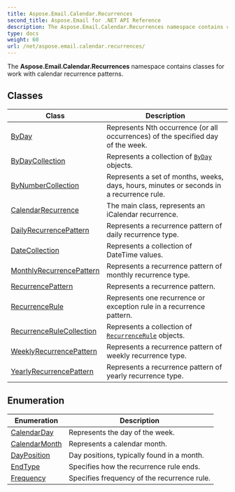 ```yaml
---
title: Aspose.Email.Calendar.Recurrences
second_title: Aspose.Email for .NET API Reference
description: The Aspose.Email.Calendar.Recurrences namespace contains classes for work with calendar recurrence patterns
type: docs
weight: 60
url: /net/aspose.email.calendar.recurrences/
---
```

The **Aspose.Email.Calendar.Recurrences** namespace contains classes for work with calendar recurrence patterns.

## Classes

| Class | Description |
| --- | --- |
| [ByDay](./byday/) | Represents Nth occurrence (or all occurrences) of the specified day of the week. |
| [ByDayCollection](./bydaycollection/) | Represents a collection of [`ByDay`](../aspose.email.calendar.recurrences/byday/) objects. |
| [ByNumberCollection](./bynumbercollection/) | Represents a set of months, weeks, days, hours, minutes or seconds in a recurrence rule. |
| [CalendarRecurrence](./calendarrecurrence/) | The main class, represents an iCalendar recurrence. |
| [DailyRecurrencePattern](./dailyrecurrencepattern/) | Represents a recurrence pattern of daily recurrence type. |
| [DateCollection](./datecollection/) | Represents a collection of DateTime values. |
| [MonthlyRecurrencePattern](./monthlyrecurrencepattern/) | Represents a recurrence pattern of monthly recurrence type. |
| [RecurrencePattern](./recurrencepattern/) | Represents a recurrence pattern. |
| [RecurrenceRule](./recurrencerule/) | Represents one recurrence or exception rule in a recurrence pattern. |
| [RecurrenceRuleCollection](./recurrencerulecollection/) | Represents a collection of [`RecurrenceRule`](../aspose.email.calendar.recurrences/recurrencerule/) objects. |
| [WeeklyRecurrencePattern](./weeklyrecurrencepattern/) | Represents a recurrence pattern of weekly recurrence type. |
| [YearlyRecurrencePattern](./yearlyrecurrencepattern/) | Represents a recurrence pattern of yearly recurrence type. |
## Enumeration

| Enumeration | Description |
| --- | --- |
| [CalendarDay](./calendarday/) | Represents the day of the week. |
| [CalendarMonth](./calendarmonth/) | Represents a calendar month. |
| [DayPosition](./dayposition/) | Day positions, typically found in a month. |
| [EndType](./endtype/) | Specifies how the recurrence rule ends. |
| [Frequency](./frequency/) | Specifies frequency of the recurrence rule. |


